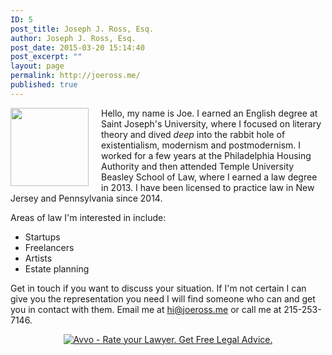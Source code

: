 ```yaml
---
ID: 5
post_title: Joseph J. Ross, Esq.
author: Joseph J. Ross, Esq.
post_date: 2015-03-20 15:14:40
post_excerpt: ""
layout: page
permalink: http://joeross.me/
published: true
---
```

<img src="http://gravatar.com/avatar/f29de9aedc541c41f4d405aa735ce546/?s=500&amp;d=mm" style="float:left; margin-right: 20px; width: 125px;"/>

Hello, my name is Joe. I earned an English degree at Saint Joseph's University, where I focused on literary theory and dived *deep* into the rabbit hole of existentialism, modernism and postmodernism. I worked for a few years at the Philadelphia Housing Authority and then attended Temple University Beasley School of Law, where I earned a law degree in 2013. I have been licensed to practice law in New Jersey and Pennsylvania since 2014.

Areas of law I'm interested in include:

- Startups
- Freelancers
- Artists
- Estate planning

Get in touch if you want to discuss your situation. If I'm not certain I can give you the representation you need I will find someone who can and get you in contact with them. Email me at <a href="mailto:law@joeross.me">hi@joeross.me</a> or call me at 215-253-7146.

<div style="text-align:center;"><a rel="me" href="http://www.avvo.com/attorneys/08540-nj-joseph-ross-4585566.html?cm_mmc=Avvo-_-Avvo_Badge-_-Micro-_-4585566"><img alt="Avvo - Rate your Lawyer. Get Free Legal Advice." id="avvo_badge" src="http://www.avvo.com/assets/microbadge.png" /></a></div>